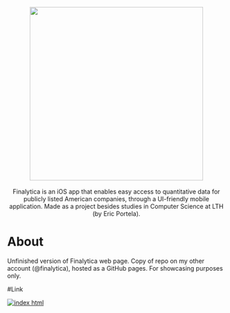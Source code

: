 <p align="center"> 
     <img src="https://user-images.githubusercontent.com/58792679/163328909-1c654f20-3c22-4881-b768-f7201c0270de.png" width="400">
     <br>
     <br>
     <a> Finalytica is an iOS app that enables easy access to quantitative data for publicly listed American companies, through a UI-friendly mobile        
     application. Made as a project besides studies in Computer Science at LTH (by Eric Portela). 
     </a>
</p>

# About
Unfinished version of Finalytica web page. Copy of repo on my other account (@finalytica), hosted as a GitHub pages. For showcasing purposes only.


#Link
<a href="finalytica.github.io">


![index html](https://user-images.githubusercontent.com/58792679/219814426-ffbcf49e-f037-49ad-bf82-7e876f9ce007.png)

